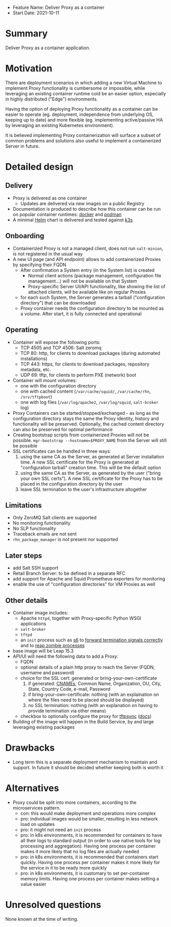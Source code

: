 - Feature Name: Deliver Proxy as a container
- Start Date: 2021-10-11

# Summary
[summary]: #summary

Deliver Proxy as a container application.

# Motivation
[motivation]: #motivation

There are deployment scenarios in which adding a new Virtual Machine to implement Proxy functionality is cumbersome or impossible, while leveraging an existing container runtime cold be an easier option, especially in highly distributed ("Edge") environments.

Having the option of deploying Proxy functionality as a container can be easier to operate (eg. deployment, independence from underlying OS, keeping up to date) and more flexible (eg. implementing active/passive HA by leveraging an existing Kubernetes environment).

It is believed implementing Proxy containerization will surface a subset of common problems and solutions also useful to implement a containerized Server in future.

# Detailed design
[design]: #detailed-design

## Delivery
  - Proxy is delivered as one container
    - Updates are delivered via new images on a public Registry
  - Documentation is produced to describe how this container can be run on popular container runtimes: [docker](https://docs.docker.com/engine/reference/commandline/cli/) and [podman](https://podman.io/)
  - A minimal [Helm](https://helm.sh/) chart is delivered and tested against [k3s](https://k3s.io/)

## Onboarding
  - Containerized Proxy is not a managed client, does not run `salt-minion`, is not registered in the usual way
  - A new UI page (and API endpoint) allows to add containerized Proxies by specifying their FQDN
    - After confirmation a System entry (in the System list) is created 
      - Normal client actions (package management, configuration file management...) will not be available on that System
      - Proxy-specific Server UI/API functionality, like showing the list of attached clients, will be available like on regular Proxies
    - for each such System, the Server generates a tarball ("configuration directory") that can be downloaded
    - Proxy container needs the configuration directory to be mounted as a volume. After start, it is fully connected and operational

## Operating
  - Container will expose the following ports:
    - TCP 4505 and TCP 4506: Salt zeromq
    - TCP 80: http, for clients to download packages (during automated installations)
    - TCP 443: https, for clients to download packages, repository metadata, etc.
    - UDP 69: tftp, for clients to perform PXE (network) boot
  - Container will mount volumes:
    - one with the configuration directory
    - one with cached content (`/var/cache/squid/`, `/var/cache/rhn`, `/srv/tftpboot`)
    - one with log files (`/var/log/apache2`, `/var/log/squid`, `salt-broker` log)
  - Proxy Containers can be started/stopped/exchanged - as long as the configuration directory stays the same the Proxy identity, history and functionality will be preserved. Optionally, the cached content directory can also be preserved for optimal performance
  - Creating bootstrap scripts from containerized Proxies will not be possible. `mgr-bootstrap --hostname=$PROXY_NAME` from the Server will still be possible
  - SSL certificates can be handled in three ways:
    1. using the same CA as the Server, as generated at Server installation time. A new SSL certificate for the Proxy is generated at "configuration tarball" creation time. This will be the default option
    2. using the same CA as the Server, as generated by the user ("bring your own SSL certs"). A new SSL certificate for the Proxy has to be placed in the configuration directory by the user
    3. leave SSL termination to the user's infrastructure altogether

## Limitations
  - Only ZeroMQ Salt clients are supported
  - No monitoring functionality
  - No SLP functionality
  - Traceback emails are not sent
  - `rhn_package_manager` is not present nor supported

## Later steps
  - add Salt SSH support
  - Retail Branch Server: to be defined in a separate RFC
  - add support for Apache and Squid Prometheus exporters for monitoring
  - enable the use of "configuration directories" for VM Proxies as well

## Other details
  - Container image includes:
    - Apache `httpd`, together with Proxy-specific Python WSGI applications
    - `salt-broker`
    - `tftpd`
    - an `init` process such as [s6](https://github.com/just-containers/s6-overlay) to [forward termination signals correctly](https://petermalmgren.com/signal-handling-docker/) and to [reap zombie processes](https://stackoverflow.com/questions/49162358/docker-init-zombies-why-does-it-matter)
  - base image will be Leap 15.3
  - API/UI will need the following data to add a Proxy:
    - FQDN
    - optional details of a plain http proxy to reach the Server (FQDN, username and password)
    - choice for the SSL cert: generated or bring-your-own-certificate
      1. if generated: [CNAMEs](https://en.wikipedia.org/wiki/CNAME_record), Common Name, Organization, OU, City, State, Country Code, e-mail, Password
      2. if bring-your-own-certificate: nothing (with an explaination on where the files need to be placed should be displayed)
      3. no SSL termination: nothing (with an explanation on having to provide termination via other means)
    - checkbox to optionally configure the proxy for [tftpsync](https://github.com/uyuni-project/uyuni/blob/master/tftpsync/susemanager-tftpsync/configure-tftpsync.sh) ([docs](https://www.uyuni-project.org/uyuni-docs/en/uyuni/installation/uyuni-proxy-setup.html#proxy.pxe.sync))
  - Building of the image will happen in the Build Service, by and large leveraging existing packages

# Drawbacks
[drawbacks]: #drawbacks

  - Long term this is a separate deployment mechanism to maintain and support. In future it should be decided whether keeping both is worth it

# Alternatives
[alternatives]: #alternatives

  - Proxy could be split into more containers, according to the microservices pattern.
    - con: this would make deployment and operations more complex
    - pro: individual images would be smaller, resulting in less network load on updates
    - pro: it might not need an `init` process
    - pro: in k8s environments, it is recommended for containers to have all their logs to standard output (in order to use native tools for log processing and aggregation). Having one process per container makes it more likely that no log files are actually needed
    - pro: in k8s environments, it is recommended that containers start quickly. Having one process per container makes it more likely for the service in it to be ready more quickly
    - pro: in k8s environments, it is customary to set per-container memory limits. Having one process per container makes setting a value easier


# Unresolved questions
[unresolved]: #unresolved-questions

None known at the time of writing.
